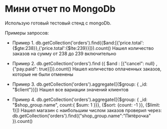 Мини отчет по MongoDb
============================
Использую готовый тестовый стенд с mongoDb.

Примеры запросов:
 * Пример 1.
db.getCollection('orders').find({$and:[{'price.total':{$gte:238}},{'price.total':{$lte:239}}]}).count()
Нашел количество заказов на сумму от 238 до 239 включительно

* Пример 2.
db.getCollection('orders').find ({ $and : [{"cancel": null} , {"pay.paid": true}]}).count()
Нашел количество оплаченных заказов, которые не были отменены

* Пример 3.
db.getCollection('orders').aggregate([{$group: { _id: "$client"}}])
Нашел все вариации значений клиентов

* Пример 4.
db.getCollection('orders').aggregate([{$group: { _id: "$shop_group.name", count:{ $sum: 1 }}}, {$sort: {count: -1 }}, {$limit: 1}])
Нашел магазин с наибольшим числом заказов
проверил через:
db.getCollection('orders').find({"shop_group.name":"Пятёрочка" }).count()
